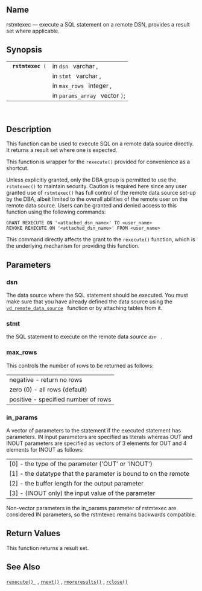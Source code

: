 <div>

<div>

</div>

<div>

## Name

rstmtexec — execute a SQL statement on a remote DSN, provides a result
set where applicable.

</div>

<div>

## Synopsis

<div>

|                        |                                |
|------------------------|--------------------------------|
| ` `**`rstmtexec`**` (` | in `dsn ` varchar ,            |
|                        | in `stmt ` varchar ,           |
|                        | in `max_rows ` integer ,       |
|                        | in `params_array ` vector `)`; |

<div>

 

</div>

</div>

</div>

<div>

## Description

This function can be used to execute SQL on a remote data source
directly. It returns a result set where one is expected.

This function is wrapper for the `rexecute()` provided for convenience
as a shortcut.

Unless explicitly granted, only the DBA group is permitted to use the
`rstmtexec()` to maintain security. Caution is required here since any
user granted use of `rstmtexec()` has full control of the remote data
source set-up by the DBA, albeit limited to the overall abilities of the
remote user on the remote data source. Users can be granted and denied
access to this function using the following commands:

``` programlisting
GRANT REXECUTE ON '<attached_dsn_name>' TO <user_name>
REVOKE REXECUTE ON '<attached_dsn_name>' FROM <user_name>
```

This command directly affects the grant to the `rexecute()` function,
which is the underlying mechanism for providing this function.

</div>

<div>

## Parameters

<div>

### dsn

The data source where the SQL statement should be executed. You must
make sure that you have already defined the data source using the
` `<a href="fn_vd_remote_data_source.html" class="link"
title="vd_remote_data_source"><code
class="function">vd_remote_data_source</code></a>` ` function or by
attaching tables from it.

</div>

<div>

### stmt

the SQL statement to execute on the remote data source *`dsn `* .

</div>

<div>

### max_rows

This controls the number of rows to be returned as follows:

|                                     |
|-------------------------------------|
| negative - return no rows           |
| zero (0) - all rows (default)       |
| positive - specified number of rows |

</div>

<div>

### in_params

A <span class="type">vector </span> of parameters to the statement if
the executed statement has parameters. IN input parameters are specified
as literals whereas OUT and INOUT parameters are specified as vectors of
3 elements for OUT and 4 elements for INOUT as follows:

|                                                                   |
|-------------------------------------------------------------------|
| \[0\] - the type of the parameter ('OUT' or 'INOUT')              |
| \[1\] - the datatype that the parameter is bound to on the remote |
| \[2\] - the buffer length for the output parameter                |
| \[3\] - (INOUT only) the input value of the parameter             |

Non-vector parameters in the in_params parameter of rstmtexec are
considered IN parameters, so the rstmtexec remains backwards compatible.

</div>

</div>

<div>

## Return Values

This function returns a result set.

</div>

<div>

## See Also

<a href="fn_rexecute.html" class="link" title="rexecute"><code
class="function">rexecute() </code></a> ,
<a href="fn_rnext.html" class="link" title="rnext"><code
class="function">rnext()</code></a> ,
<a href="fn_rmoreresults.html" class="link" title="rmoreresults"><code
class="function">rmoreresults()</code></a> ,
<a href="fn_rclose.html" class="link" title="rclose"><code
class="function">rclose()</code></a>

</div>

</div>
